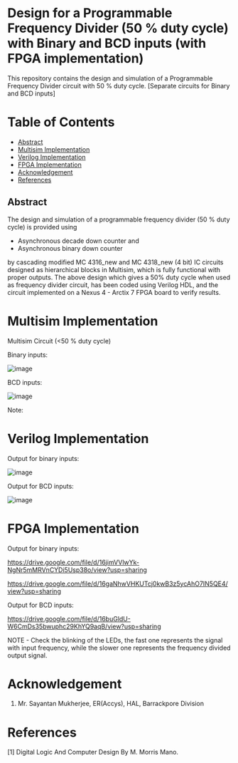 # Design for a Programmable Frequency Divider (50 % duty cycle) with Binary and BCD inputs (with FPGA implementation)
This repository contains the design and simulation of a Programmable Frequency Divider circuit with 50 % duty cycle. [Separate circuits for Binary and BCD inputs] 

# Table of Contents
 - [Abstract](#abstract) 
 - [Multisim Implementation](#multisim-implementation)
 - [Verilog Implementation](#verilog-implementation)
 - [FPGA Implementation](#fpga-implementation)
 - [Acknowledgement](#acknowledgement)
 - [References](#references)


## Abstract

The design and simulation of a programmable frequency divider (50 % duty cycle) is provided  using 
- Asynchronous decade down counter and 
- Asynchronous binary down counter 

by cascading modified MC 4316_new and MC 4318_new (4 bit) IC circuits designed as hierarchical blocks in Multisim, which is fully functional with proper outputs.
The above design which gives a 50% duty cycle when used as frequency divider circuit, has been coded using Verilog
HDL, and the circuit implemented on a Nexus 4 - Arctix 7 FPGA board to verify results.


# Multisim Implementation

Multisim Circuit (<50 % duty cycle)

Binary inputs:

![image](https://user-images.githubusercontent.com/70422874/183562775-82614197-c803-4865-88e1-6a31e57628dd.png)

BCD inputs:

![image](https://user-images.githubusercontent.com/70422874/183562198-0872bb1f-cd91-4035-91ad-395e9ffbd926.png)


Note: 


# Verilog Implementation

Output for binary inputs:

![image](https://user-images.githubusercontent.com/70422874/182293281-85aabc90-bb9d-4641-b312-356416b8eeb3.png)



Output for BCD inputs:

![image](https://user-images.githubusercontent.com/70422874/182293112-eac72819-2fb7-4cc9-9b03-e1341a3ca54c.png)

# FPGA Implementation

Output for binary inputs:

https://drive.google.com/file/d/16jimVVlwYk-NgNr5mMRVnCYDi5Usp38o/view?usp=sharing

https://drive.google.com/file/d/16gaNhwVHKUTcj0kwB3z5ycAhO7IN5QE4/view?usp=sharing

Output for BCD inputs:

https://drive.google.com/file/d/16buGldU-W6CmDs35bwuphc29KhYQ9aqB/view?usp=sharing

NOTE - Check the blinking of the LEDs, the fast one represents the signal with input frequency, while the slower one represents the frequency divided output signal.

# Acknowledgement
1. Mr. Sayantan Mukherjee, ER(Accys), HAL, Barrackpore Division

# References
[1] Digital Logic And Computer Design By M. Morris Mano.
